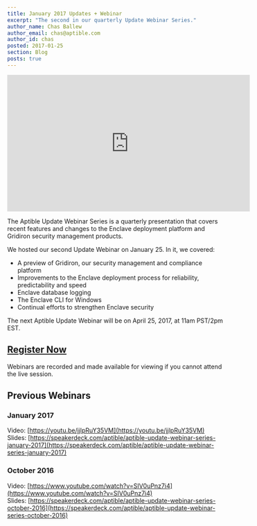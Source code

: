 ```yaml
---
title: January 2017 Updates + Webinar
excerpt: "The second in our quarterly Update Webinar Series."
author_name: Chas Ballew
author_email: chas@aptible.com
author_id: chas
posted: 2017-01-25
section: Blog
posts: true
---
```

<iframe width="560" height="315" src="https://youtube.com/embed/jjlpRuY35VM" frameborder="0" allowfullscreen></iframe><br>

The Aptible Update Webinar Series is a quarterly presentation that covers recent features and changes to the Enclave deployment platform and Gridiron security management products.

We hosted our second Update Webinar on January 25. In it, we covered:

- A preview of Gridiron, our security management and compliance platform
- Improvements to the Enclave deployment process for reliability, predictability and speed
- Enclave database logging
- The Enclave CLI for Windows
- Continual efforts to strengthen Enclave security

The next Aptible Update Webinar will be on April 25, 2017, at 11am PST/2pm EST.

## [Register Now](https://zoom.us/webinar/register/a9e02bd11c01969ec5b9141539e44ee6)

Webinars are recorded and made available for viewing if you cannot attend the live session.

## Previous Webinars
### January 2017
Video: [https://youtu.be/jjlpRuY35VM](https://youtu.be/jjlpRuY35VM)<br>
Slides: [https://speakerdeck.com/aptible/aptible-update-webinar-series-january-2017](https://speakerdeck.com/aptible/aptible-update-webinar-series-january-2017)

### October 2016
Video: [https://www.youtube.com/watch?v=SIV0uPnz7i4](https://www.youtube.com/watch?v=SIV0uPnz7i4)<br>
Slides: [https://speakerdeck.com/aptible/aptible-update-webinar-series-october-2016](https://speakerdeck.com/aptible/aptible-update-webinar-series-october-2016)